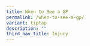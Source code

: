 ```yaml
---
title: When to See a GP
permalink: /when-to-see-a-gp/
variant: tiptap
description: ""
third_nav_title: Injury
---
```

<p></p>